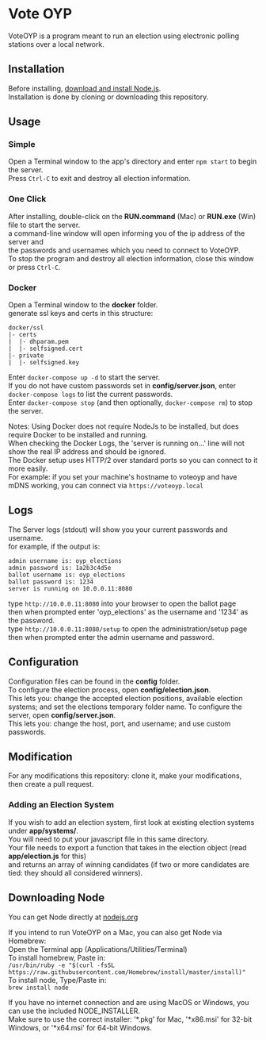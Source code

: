 #	Vote OYP

VoteOYP is a program meant to run an election using electronic polling stations over a local network.  

##	Installation
Before installing, [download and install Node.js](https://nodejs.org/en/download/).  
Installation is done by cloning or downloading this repository.  

##	Usage

### Simple
Open a Terminal window to the app's directory and enter `npm start` to begin the server.  
Press `Ctrl-C` to exit and destroy all election information.  

### One Click
After installing, double-click on the **RUN.command** (Mac) or **RUN.exe** (Win) file to start the server.  
a command-line window will open informing you of the ip address of the server and  
the passwords and usernames which you need to connect to VoteOYP.  
To stop the program and destroy all election information, close this window or press `Ctrl-C`.  

### Docker
Open a Terminal window to the **docker** folder.  
generate ssl keys and certs in this structure:  
```
docker/ssl
|- certs
|  |- dhparam.pem
|  |- selfsigned.cert
|- private
|  |- selfsigned.key
```
Enter `docker-compose up -d` to start the server.  
If you do not have custom passwords set in **config/server.json**, enter `docker-compose logs` to list the current passwords.  
Enter `docker-compose stop` (and then optionally, `docker-compose rm`) to stop the server.  

Notes:
Using Docker does not require NodeJs to be installed, but does require Docker to be installed and running.  
When checking the Docker Logs, the 'server is running on...' line will not show the real IP address and should be ignored.  
The Docker setup uses HTTP/2 over standard ports so you can connect to it more easily.  
	For example: if you set your machine's hostname to voteoyp and have mDNS working, you can connect via `https://voteoyp.local`  

## Logs
The Server logs (stdout) will show you your current passwords and username.  
for example, if the output is:  
```
admin username is: oyp_elections
admin password is: 1a2b3c4d5e
ballot username is: oyp_elections
ballot password is: 1234
server is running on 10.0.0.11:8080
```
type `http://10.0.0.11:8080` into your browser to open the ballot page  
then when prompted enter 'oyp_elections' as the username and '1234' as the password.  
type `http://10.0.0.11:8080/setup` to open the administration/setup page  
then when prompted enter the admin username and password.  

##	Configuration
Configuration files can be found in the **config** folder.  
To configure the election process, open **config/election.json**.  
	This lets you: change the accepted election positions, available election systems; and set the elections temporary folder name.
To configure the server, open **config/server.json**.  
	This lets you: change the host, port, and username; and use custom passwords.  

##	Modification
For any modifications this repository: clone it, make your modifications, then create a pull request.  

###	Adding an Election System
If you wish to add an election system, first look at existing election systems under **app/systems/**.  
You will need to put your javascript file in this same directory.  
Your file needs to export a function that takes in the election object (read **app/election.js** for this)  
and returns an array of winning candidates (if two or more candidates are tied: they should all considered winners).  


## Downloading Node
You can get Node directly at [nodejs.org](https://nodejs.org/)  

If you intend to run VoteOYP on a Mac, you can also get Node via Homebrew:  
	Open the Terminal app (Applications/Utilities/Terminal)  
	To install homebrew, Paste in:  
`/usr/bin/ruby -e "$(curl -fsSL https://raw.githubusercontent.com/Homebrew/install/master/install)"`  
	To install node, Type/Paste in:  
`brew install node`  

If you have no internet connection and are using MacOS or Windows, you can use the included NODE_INSTALLER.  
Make sure to use the correct installer: '\*.pkg' for Mac, '\*x86.msi' for 32-bit Windows, or '\*x64.msi' for 64-bit Windows.  
